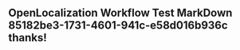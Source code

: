 <properties
ms.topic="hero-topic1"
ms.test1="hero-topic"
ms.test2="test"/>

## OpenLocalization Workflow Test MarkDown 85182be3-1731-4601-941c-e58d016b936c thanks!
